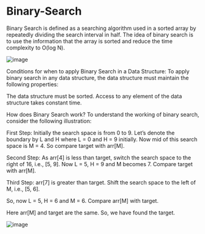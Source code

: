 # Binary-Search

Binary Search is defined as a searching algorithm used in a sorted array by repeatedly dividing the search interval in half. The idea of binary search is to use the information that the array is sorted and reduce the time complexity to O(log N). 

![image](https://user-images.githubusercontent.com/125429608/234450647-b6e0129e-4d92-4cb3-b652-323ea4989424.png)

Conditions for when to apply Binary Search in a Data Structure:
To apply binary search in any data structure, the data structure must maintain the following properties:

The data structure must be sorted.
Access to any element of the data structure takes constant time.

How does Binary Search work?
To understand the working of binary search, consider the following illustration:

First Step: 
Initially the search space is from 0 to 9. 
Let’s denote the boundary by L and H where L = 0 and H = 9 initially. 
Now mid of this search space is M = 4. 
So compare target with arr[M].

Second Step: 
As arr[4] is less than target, switch the search space to the right of 16, i.e., [5, 9]. 
Now L = 5, H = 9 and M becomes 7. 
Compare target with arr[M].

Third Step: 
arr[7] is greater than target. 
Shift the search space to the left of M, i.e., [5, 6].

So, now L = 5, H = 6 and M = 6. 
Compare arr[M] with target. 

Here arr[M] and target are the same. 
So, we have found the target.

![image](https://user-images.githubusercontent.com/125429608/234450802-b3426b6c-d749-4856-be8c-7fb35686003c.png)

